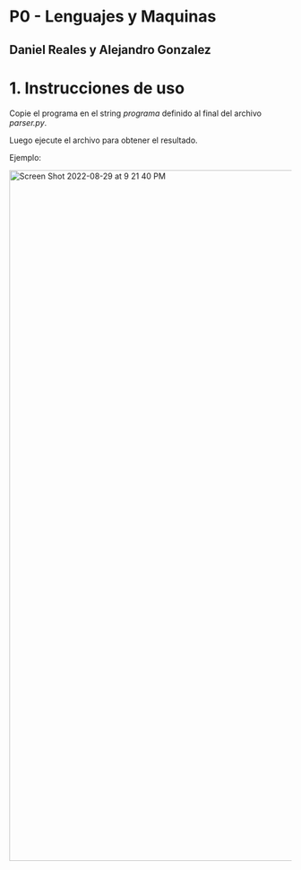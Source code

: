 # P0 - Lenguajes y Maquinas

## Daniel Reales y Alejandro Gonzalez

# 1. Instrucciones de uso

Copie el programa en el string *programa* definido al final del archivo *parser.py*.

Luego ejecute el archivo para obtener el resultado.

Ejemplo:

<img width="1231" alt="Screen Shot 2022-08-29 at 9 21 40 PM" src="https://user-images.githubusercontent.com/85652354/187334963-0984775b-ef50-471c-b058-94f63c3bf375.png">
